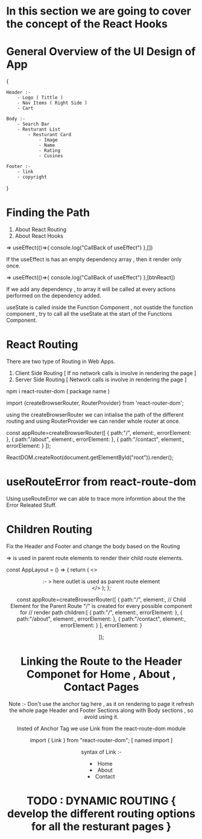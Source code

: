 # In this section we are going to cover the concept of the React Hooks


# General Overview of the UI Design of App 

{

    Header :- 
        - Logo ( Tittle )
        - Nav Items ( Right Side )
        - Cart

    Body :- 
        - Search Bar
        - Resturant List
            - Resturant Card
                - Image
                - Name
                - Rating
                - Cusines
    
    Footer :- 
        - link
        - copyright
}

# Finding the Path 

1. About React Routing 
2. About React Hooks

=> useEffect(()=>{
    console.log("CallBack of useEffect")
  },[])

If the useEffect is has an empty dependency array , then it render only once.


=> useEffect(()=>{
    console.log("CallBack of useEffect")
  },[btnReact])

If we add any dependency , to array it will be called at every actions performed on the dependency added.

useState is called inside the Function Component , not oustide the function component , 
try to call all the useState at the start of the Functions Component.


# React Routing

There are two type of Routing in Web Apps.

1. Client Side Routing [ If no network calls is involve in rendering the page ]
2. Server Side Routing [ Network calls is involve in rendering the page ]


npm i react-router-dom ( package name )

import {createBrowserRouter, RouterProvider} from 'react-router-dom';

using the createBrowserRouter we can intialise the path of the different routing and 
using RouterProvider we can render whole router at once.

const appRoute=createBrowserRouter([
  {
    path:"/",
    element:<AppLayout/>,
    errorElement: <Error/>
  },
  {
    path:"/about",
    element:<About/>,
    errorElement: <Error/>
  },
  {
    path:"/contact",
    element:<Contact/>,
    errorElement: <Error/>
  }
]);
 
ReactDOM.createRoot(document.getElementById("root")).render(<RouterProvider router={appRoute} />);


# useRouteError from react-route-dom

Using useRouteError we can able to trace more informtion about the the Error Releated Stuff.


# Children Routing 

Fix the Header and Footer and change the body based on the Routing

<Outlet/> => is used in parent route elements to render their child route elements.



const AppLayout = () => {
  return (
    <>
      <Header />
      <Outlet /> :- > here outlet is used as parent route element 
      <Footer />
    </>
  );
};

const appRoute=createBrowserRouter([
  {
    path:"/",
    element:<AppLayout/>,
    // Child Element for the Parent Route "/" is created for every possible component for 
    // render path
    children:[
      {
        path:"/",
        element:<Body/>,
        errorElement:<Error/>
      },
      {
        path:"/about",
        element:<About/>,
        errorElement: <Error/>
      },
      {
        path:"/contact",
        element:<Contact/>,
        errorElement: <Error/>
      }
    ],
    errorElement: <Error/>
  }
  
]);


# Linking the Route to the Header Componet for Home , About , Contact Pages

Note :- Don't use the anchor tag here , as it on rendering to page it refresh the whole page
Header and Footer Sections along with Body sections , so avoid using it.

Insted of Anchor Tag we use Link from the react-route-dom module

import { Link } from "react-router-dom"; [ named import ]

syntax of Link :- 

<li> <Link to="/">Home</Link></li>
<li><Link to="/about">About</Link></li>
<li><Link to="/contact">Contact</Link></li>



# TODO : DYNAMIC ROUTING { develop the different routing options for all the resturant pages }


